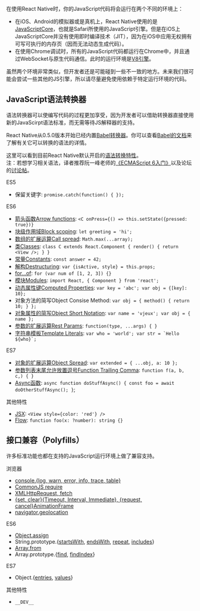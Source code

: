 在使用React Native时，你的JavaScript代码将会运行在两个不同的环境上：

* 在iOS、Android的模拟器或是真机上，React Native使用的是[JavaScriptCore](http://trac.webkit.org/wiki/JavaScriptCore)，也就是Safari所使用的JavaScript引擎。但是在iOS上JavaScriptCore并没有使用即时编译技术（JIT），因为在iOS中应用无权拥有可写可执行的内存页（因而无法动态生成代码）。
* 在使用Chrome调试时，所有的JavaScript代码都运行在Chrome中，并且通过WebSocket与原生代码通信。此时的运行环境是[V8引擎](https://code.google.com/p/v8/)。

虽然两个环境非常类似，但开发者还是可能碰到一些不一致的地方。未来我们很可能会尝试一些其他的JS引擎，所以请尽量避免使用依赖于特定运行环境的代码。

## JavaScript语法转换器

语法转换器可以使编写代码的过程更加享受，因为开发者可以借助转换器直接使用新的JavaScirpt语法标准，而无需等待JS解释器的支持。

React Native从0.5.0版本开始已经内置[Babel转换器](https://babeljs.io)。你可以查看[Babel的文档](https://babeljs.io/docs/plugins/#transform-plugins)来了解有关它可以转换的语法的详情。

这里可以看到目前React Native默认开启的[语法转换特性](https://github.com/facebook/react-native/blob/master/babel-preset/configs/main.js#L16)。  
注：若想学习相关语法，译者推荐阮一峰老师的[《ECMAScript 6入门》](http://es6.ruanyifeng.com/)以及论坛的[讨论帖](http://bbs.reactnative.cn/topic/15)。

ES5

* 保留关键字: `promise.catch(function() { });`

ES6

* [箭头函数Arrow functions](http://babeljs.io/docs/learn-es2015/#arrows): `<C onPress={() => this.setState({pressed: true})}`
* [块级作用域Block scoping](https://babeljs.io/docs/learn-es2015/#let-const): `let greeting = 'hi';`
* [数组的扩展运算Call spread](http://babeljs.io/docs/learn-es2015/#default-rest-spread): `Math.max(...array);`
* [类Classes](http://babeljs.io/docs/learn-es2015/#classes): `class C extends React.Component { render() { return <View />; } }`
* [常量Constants](https://babeljs.io/docs/learn-es2015/#let-const): `const answer = 42;`
* [解构Destructuring](http://babeljs.io/docs/learn-es2015/#destructuring): `var {isActive, style} = this.props;`
* [for...of](https://developer.mozilla.org/en-US/docs/Web/JavaScript/Reference/Statements/for...of): `for (var num of [1, 2, 3]) {}`
* [模块Modules](http://babeljs.io/docs/learn-es2015/#modules): `import React, { Component } from 'react';`
* [动态属性键Computed Properties](http://babeljs.io/docs/learn-es2015/#enhanced-object-literals): `var key = 'abc'; var obj = {[key]: 10};`
* 对象方法的简写Object Consise Method: `var obj = { method() { return 10; } };`
* [对象属性的简写Object Short Notation](http://babeljs.io/docs/learn-es2015/#enhanced-object-literals): `var name = 'vjeux'; var obj = { name };`
* [参数的扩展运算Rest Params](https://github.com/sebmarkbage/ecmascript-rest-spread): `function(type, ...args) { }`
* [字符串模板Template Literals](http://babeljs.io/docs/learn-es2015/#template-strings): ``var who = 'world'; var str = `Hello ${who}`;``

ES7

* [对象的扩展运算Object Spread](https://github.com/sebmarkbage/ecmascript-rest-spread): `var extended = { ...obj, a: 10 };`
* [参数列表末尾允许放置逗号Function Trailing Comma](https://github.com/jeffmo/es-trailing-function-commas): `function f(a, b, c,) { }`
* [Async函数](https://github.com/tc39/ecmascript-asyncawait): `async function doStuffAsync() { const foo = await doOtherStuffAsync(); }`;

其他特性

* [JSX](https://facebook.github.io/react/docs/jsx-in-depth.html): `<View style={color: 'red'} />`
* [Flow](http://flowtype.org/): `function foo(x: ?number): string {}`

## 接口兼容（Polyfills）

许多标准功能也都在支持的JavaScript运行环境上做了兼容支持。

浏览器

* [console.{log, warn, error, info, trace, table}](https://developer.chrome.com/devtools/docs/console-api)
* [CommonJS require](https://nodejs.org/docs/latest/api/modules.html)
* [XMLHttpRequest, fetch](/react-native/docs/network.html#content)
* [{set, clear}{Timeout, Interval, Immediate}, {request, cancel}AnimationFrame](/react-native/docs/timers.html#content)
* [navigator.geolocation](/react-native/docs/geolocation.html#content)
 
ES6

* [Object.assign](https://developer.mozilla.org/en-US/docs/Web/JavaScript/Reference/Global_Objects/Object/assign)
* String.prototype.{[startsWith](https://developer.mozilla.org/en-US/docs/Web/JavaScript/Reference/Global_Objects/String/startsWith), [endsWith](https://developer.mozilla.org/en-US/docs/Web/JavaScript/Reference/Global_Objects/String/endsWith), [repeat](https://developer.mozilla.org/en-US/docs/Web/JavaScript/Reference/Global_Objects/String/repeats), [includes](https://developer.mozilla.org/en-US/docs/Web/JavaScript/Reference/Global_Objects/String/includes)}
* [Array.from](https://developer.mozilla.org/en-US/docs/Web/JavaScript/Reference/Global_Objects/Array/from)
* Array.prototype.{[find](https://developer.mozilla.org/en-US/docs/Web/JavaScript/Reference/Global_Objects/Array/find), [findIndex](https://developer.mozilla.org/en-US/docs/Web/JavaScript/Reference/Global_Objects/Array/findIndex)}

ES7

* Object.{[entries](https://developer.mozilla.org/en-US/docs/Web/JavaScript/Reference/Global_Objects/Object/entries), [values](https://developer.mozilla.org/en-US/docs/Web/JavaScript/Reference/Global_Objects/Object/values)}

其他特性

* `__DEV__`


